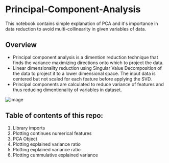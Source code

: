 # Principal-Component-Analysis
This notebook contains simple explanation of PCA and it's importance in data reduction to avoid multi-collinearity in given variables of data.

## Overview 

- Principal component analysis is a dimention reduction technique that finds the variance maximizing directions onto which to project the data.
- Linear dimensionality reduction using Singular Value Decomposition of the data to project it to a lower dimensional space. The input data is centered but not scaled for each feature before applying the SVD.
- Principal components are calculated to reduce variance of features and thus reducing dimentionality of variables in dataset.

![image](https://user-images.githubusercontent.com/88608935/192514171-f88d93b8-31a4-49b2-a4e2-d8e3f2476a31.png)

## Table of contents of this repo:

1) Library imports
2) Plotting continues numerical features
3) PCA Object
4) Plotting explained variance ratio
5) Plotting explained variance ratio
6) Plotting cummulative explained variance
